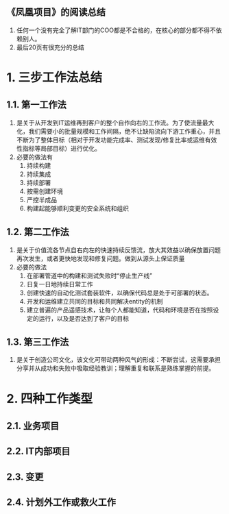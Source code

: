 《凤凰项目》的阅读总结
---
1. 任何一个没有完全了解IT部门的COO都是不合格的，在核心的部分都不得不依赖别人。
2. 最后20页有很充分的总结

# 1. 三步工作法总结

## 1.1. 第一工作法
1. 是关于从开发到IT运维再到客户的整个自作向右的工作流。为了使流量最大化，我们需要小的批量规模和工作间隔，绝不让缺陷流向下游工作重心，并且不断为了整体目标（相对于开发功能完成率、测试发现/修复比率或运维有效性指标等局部目标）进行优化。
2. 必要的做法有
   1. 持续构建
   2. 持续集成
   3. 持续部署
   4. 按需创建环境
   5. 严控半成品
   6. 构建起能够顺利变更的安全系统和组织

## 1.2. 第二工作法
1. 是关于价值流各节点自右向左的快速持续反馈流，放大其效益以确保放置问题再次发生，或者更快地发现和修复问题。做到从源头上保证质量
2. 必要的做法
   1. 在部署管道中的构建和测试失败时“停止生产线”
   2. 日复一日地持续日常工作
   3. 创建快速的自动化测试套装软件，以确保代码总是处于可部署的状态。
   4. 开发和运维建立共同的目标和共同解决entity的机制
   5. 建立普遍的产品遥感技术，让每个人都能知道，代码和环境是否在按照设定的运行，以及是否达到了客户的目标

## 1.3. 第三工作法
1. 是关于创造公司文化，该文化可带动两种风气的形成：不断尝试，这需要承担分享并从成功和失败中吸取经验教训；理解重复和联系是熟练掌握的前提。

# 2. 四种工作类型

## 2.1. 业务项目

## 2.2. IT内部项目

## 2.3. 变更

## 2.4. 计划外工作或救火工作